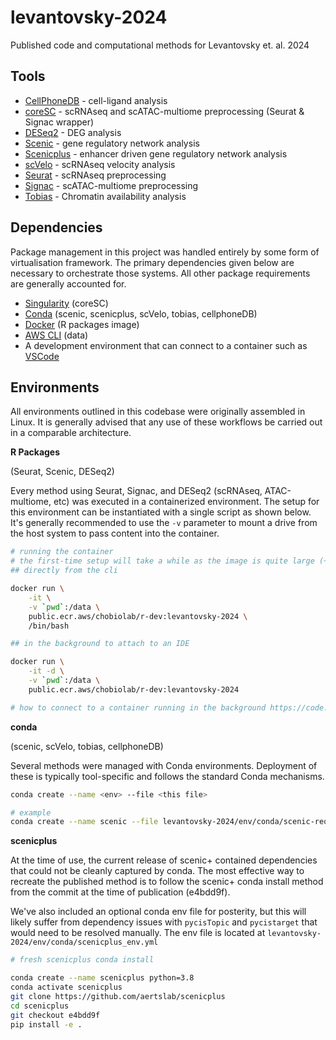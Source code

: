 # levantovsky-2024
Published code and computational methods for Levantovsky et. al. 2024

## Tools
- [CellPhoneDB](https://github.com/Teichlab/cellphonedb) - cell-ligand analysis
- [coreSC](https://github.com/ChoBioLab/coreSC) - scRNAseq and scATAC-multiome preprocessing (Seurat & Signac wrapper)
- [DESeq2](https://github.com/mikelove/DESeq2) - DEG analysis
- [Scenic](https://github.com/aertslab/SCENIC) - gene regulatory network analysis
- [Scenicplus](https://github.com/aertslab/scenicplus) - enhancer driven gene regulatory network analysis
- [scVelo](https://github.com/theislab/scvelo) - scRNAseq velocity analysis
- [Seurat](https://github.com/satijalab/seurat) - scRNAseq preprocessing
- [Signac](https://github.com/stuart-lab/signac) - scATAC-multiome preprocessing
- [Tobias](https://github.com/loosolab/TOBIAS) - Chromatin availability analysis

## Dependencies
Package management in this project was handled entirely by some form of virtualisation framework. The primary dependencies given below are necessary to orchestrate those systems. All other package requirements are generally accounted for.

- [Singularity](https://docs.sylabs.io/guides/3.0/user-guide/installation.html) (coreSC)
- [Conda](https://docs.conda.io/en/latest/miniconda.html) (scenic, scenicplus, scVelo, tobias, cellphoneDB)
- [Docker](https://docs.docker.com/engine/install/) (R packages image)
- [AWS CLI](https://docs.aws.amazon.com/cli/latest/userguide/getting-started-install.html) (data)
- A development environment that can connect to a container such as [VSCode](https://code.visualstudio.com/download)

## Environments
All environments outlined in this codebase were originally assembled in Linux. It is generally advised that any use of these workflows be carried out in a comparable architecture.

**R Packages**

(Seurat, Scenic, DESeq2)

Every method using Seurat, Signac, and DESeq2 (scRNAseq, ATAC-multiome, etc) was executed in a containerized environment. The setup for this environment can be instantiated with a single script as shown below. It's generally recommended to use the `-v` parameter to mount a drive from the host system to pass content into the container. 

```sh
# running the container
# the first-time setup will take a while as the image is quite large (~7.5GB)
## directly from the cli

docker run \
    -it \
    -v `pwd`:/data \
    public.ecr.aws/chobiolab/r-dev:levantovsky-2024 \
    /bin/bash

## in the background to attach to an IDE

docker run \
    -it -d \
    -v `pwd`:/data \
    public.ecr.aws/chobiolab/r-dev:levantovsky-2024

# how to connect to a container running in the background https://code.visualstudio.com/docs/devcontainers/attach-container
```

**conda** 

(scenic, scVelo, tobias, cellphoneDB)

Several methods were managed with Conda environments. Deployment of these is typically tool-specific and follows the standard Conda mechanisms. 

```sh
conda create --name <env> --file <this file>

# example
conda create --name scenic --file levantovsky-2024/env/conda/scenic-reqs.txt
```

**scenicplus**

At the time of use, the current release of scenic+ contained dependencies that could not be cleanly captured by conda. The most effective way to recreate the published method is to follow the scenic+ conda install method from the commit at the time of publication (e4bdd9f).

We've also included an optional conda env file for posterity, but this will likely suffer from dependency issues with `pycisTopic` and `pycistarget` that would need to be resolved manually. The env file is located at `levantovsky-2024/env/conda/scenicplus_env.yml`

```sh
# fresh scenicplus conda install

conda create --name scenicplus python=3.8
conda activate scenicplus
git clone https://github.com/aertslab/scenicplus
cd scenicplus
git checkout e4bdd9f
pip install -e .
```
